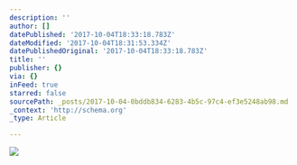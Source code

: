 ```yaml
---
description: ''
author: []
datePublished: '2017-10-04T18:33:18.783Z'
dateModified: '2017-10-04T18:31:53.334Z'
datePublishedOriginal: '2017-10-04T18:33:18.783Z'
title: ''
publisher: {}
via: {}
inFeed: true
starred: false
sourcePath: _posts/2017-10-04-0bddb834-6283-4b5c-97c4-ef3e5248ab98.md
_context: 'http://schema.org'
_type: Article

---
```

![](https://the-grid-user-content.s3-us-west-2.amazonaws.com/eec48d3b-7941-48e0-98ab-8f6121f704f1.jpg)